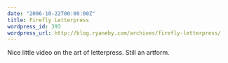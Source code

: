 ```yaml
---
date: "2006-10-22T00:00:00Z"
title: Firefly Letterpress
wordpress_id: 393
wordpress_url: http://blog.ryaneby.com/archives/firefly-letterpress/
---
```

Nice little video on the art of letterpress. Still an artform.

<object width="425" height="350"><param name="movie" value="http://www.youtube.com/v/Iv69kB_e9KY"></param><param name="wmode" value="transparent"></param><embed src="http://www.youtube.com/v/Iv69kB_e9KY" type="application/x-shockwave-flash" wmode="transparent" width="425" height="350"></embed></object>
